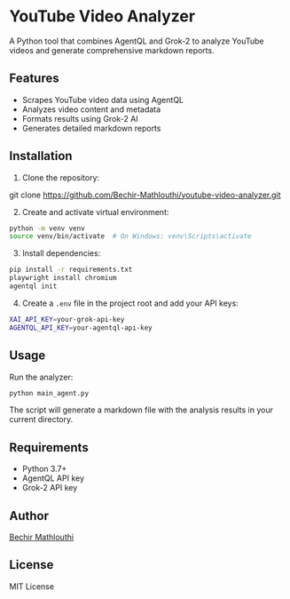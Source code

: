 # YouTube Video Analyzer

A Python tool that combines AgentQL and Grok-2 to analyze YouTube videos and generate comprehensive markdown reports.

## Features

- Scrapes YouTube video data using AgentQL
- Analyzes video content and metadata
- Formats results using Grok-2 AI
- Generates detailed markdown reports

## Installation

1. Clone the repository:


git clone https://github.com/Bechir-Mathlouthi/youtube-video-analyzer.git

2. Create and activate virtual environment:

```bash
python -m venv venv
source venv/bin/activate  # On Windows: venv\Scripts\activate
```

3. Install dependencies:

```bash
pip install -r requirements.txt
playwright install chromium
agentql init
```

4. Create a `.env` file in the project root and add your API keys:

```bash
XAI_API_KEY=your-grok-api-key
AGENTQL_API_KEY=your-agentql-api-key
```

## Usage

Run the analyzer:

```bash
python main_agent.py
```

The script will generate a markdown file with the analysis results in your current directory.

## Requirements

- Python 3.7+
- AgentQL API key
- Grok-2 API key

## Author

[Bechir Mathlouthi](https://github.com/Bechir-Mathlouthi)

## License

MIT License